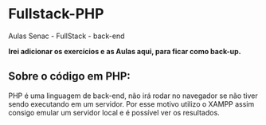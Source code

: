 # Fullstack-PHP
Aulas Senac - FullStack - back-end

**Irei adicionar os exercícios e as Aulas aqui, para ficar como back-up.**

## Sobre o código em PHP:
PHP é uma linguagem de back-end, não irá rodar no navegador se não tiver sendo executando em um servidor.
Por esse motivo utilizo o XAMPP assim consigo emular um servidor local e é possível ver os resultados.
